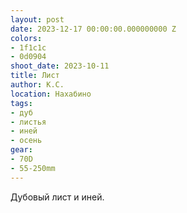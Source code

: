 ```yaml
---
layout: post
date: 2023-12-17 00:00:00.000000000 Z
colors:
- 1f1c1c
- 0d0904
shoot_date: 2023-10-11
title: Лист
author: К.С.
location: Нахабино
tags:
- дуб
- листья
- иней
- осень
gear:
- 70D
- 55-250mm
---
```

Дубовый лист и иней.

